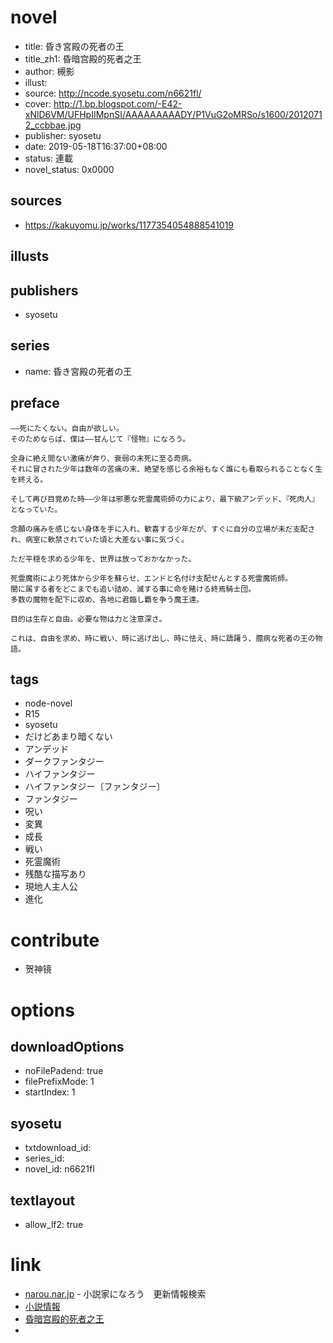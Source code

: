 # novel

- title: 昏き宮殿の死者の王
- title_zh1: 昏暗宫殿的死者之王
- author: 槻影
- illust:
- source: http://ncode.syosetu.com/n6621fl/
- cover: http://1.bp.blogspot.com/-E42-xNlD6VM/UFHpIIMpnSI/AAAAAAAAADY/P1VuG2oMRSo/s1600/20120712_ccbbae.jpg
- publisher: syosetu
- date: 2019-05-18T16:37:00+08:00
- status: 連載
- novel_status: 0x0000

## sources

- https://kakuyomu.jp/works/1177354054888541019

## illusts


## publishers

- syosetu

## series

- name: 昏き宮殿の死者の王

## preface


```
――死にたくない。自由が欲しい。
そのためならば、僕は――甘んじて『怪物』になろう。

全身に絶え間ない激痛が奔り、衰弱の末死に至る奇病。
それに冒された少年は数年の苦痛の末、絶望を感じる余裕もなく誰にも看取られることなく生を終える。

そして再び目覚めた時――少年は邪悪な死霊魔術師の力により、最下級アンデッド、『死肉人』となっていた。

念願の痛みを感じない身体を手に入れ、歓喜する少年だが、すぐに自分の立場が未だ支配され、病室に軟禁されていた頃と大差ない事に気づく。

ただ平穏を求める少年を、世界は放っておかなかった。

死霊魔術により死体から少年を蘇らせ、エンドと名付け支配せんとする死霊魔術師。
闇に属する者をどこまでも追い詰め、滅する事に命を賭ける終焉騎士団。
多数の魔物を配下に収め、各地に君臨し覇を争う魔王達。

目的は生存と自由。必要な物は力と注意深さ。

これは、自由を求め、時に戦い、時に逃げ出し、時に怯え、時に躊躇う、臆病な死者の王の物語。
```

## tags

- node-novel
- R15
- syosetu
- だけどあまり暗くない
- アンデッド
- ダークファンタジー
- ハイファンタジー
- ハイファンタジー〔ファンタジー〕
- ファンタジー
- 呪い
- 変異
- 成長
- 戦い
- 死霊魔術
- 残酷な描写あり
- 現地人主人公
- 進化

# contribute

- 贺神镜

# options

## downloadOptions

- noFilePadend: true
- filePrefixMode: 1
- startIndex: 1

## syosetu

- txtdownload_id:
- series_id:
- novel_id: n6621fl

## textlayout

- allow_lf2: true

# link

- [narou.nar.jp](https://narou.nar.jp/search.php?text=n6621fl&novel=all&genre=all&new_genre=all&length=0&down=0&up=100) - 小説家になろう　更新情報検索
- [小説情報](https://ncode.syosetu.com/novelview/infotop/ncode/n6621fl/)
- [昏暗宫殿的死者之王](https://masiro.moe/forum.php?mod=forumdisplay&fid=161&page=1)
- 

